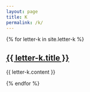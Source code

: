 ```yaml
---
layout: page
title: K
permalink: /k/
---
```

{% for letter-k in site.letter-k %}
<h2><a href="{{ letter-k.url }}">{{ letter-k.title }}</a></h2>

{{ letter-k.content }}

{% endfor %}
